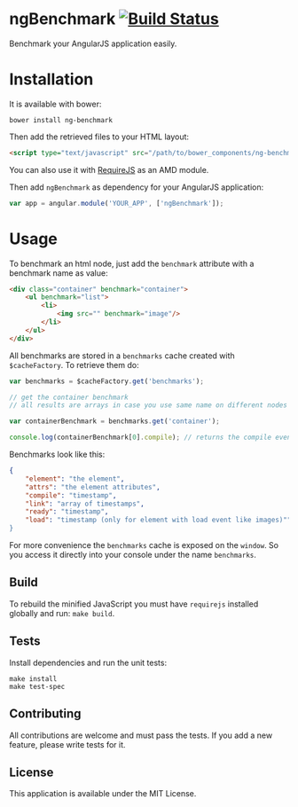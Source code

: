 ngBenchmark [![Build Status](https://travis-ci.org/RobinBressan/ng-benchmark.svg?branch=master)](https://travis-ci.org/RobinBressan/ng-benchmark)
===============

Benchmark your AngularJS application easily.

# Installation

It is available with bower:

```
bower install ng-benchmark
```

Then add the retrieved files to your HTML layout:

```html
<script type="text/javascript" src="/path/to/bower_components/ng-benchmark/ng-benchmark.min.js"></script>
```

You can also use it with [RequireJS](http://requirejs.org/) as an AMD module.

Then add `ngBenchmark` as dependency for your AngularJS application:

```javascript
var app = angular.module('YOUR_APP', ['ngBenchmark']);
```

# Usage

To benchmark an html node, just add the `benchmark` attribute with a benchmark name as value:

```html
<div class="container" benchmark="container">
    <ul benchmark="list">
        <li>
            <img src="" benchmark="image"/>
        </li>
    </ul>
</div>
```

All benchmarks are stored in a `benchmarks` cache created with `$cacheFactory`. To retrieve them do:

```javascript
var benchmarks = $cacheFactory.get('benchmarks');

// get the container benchmark
// all results are arrays in case you use same name on different nodes

var containerBenchmark = benchmarks.get('container');

console.log(containerBenchmark[0].compile); // returns the compile event timestamp
```

Benchmarks look like this:

```json
{
    "element": "the element",
    "attrs": "the element attributes",
    "compile": "timestamp",
    "link": "array of timestamps",
    "ready": "timestamp",
    "load": "timestamp (only for element with load event like images)""
}
```

For more convenience the `benchmarks` cache is exposed on the `window`. So you access it directly into your console under the name `benchmarks`.

Build
------

To rebuild the minified JavaScript you must have `requirejs` installed globally and run: `make build`.

Tests
-----
Install dependencies and run the unit tests:

```
make install
make test-spec
```

Contributing
------------

All contributions are welcome and must pass the tests. If you add a new feature, please write tests for it.

License
-------

This application is available under the MIT License.
